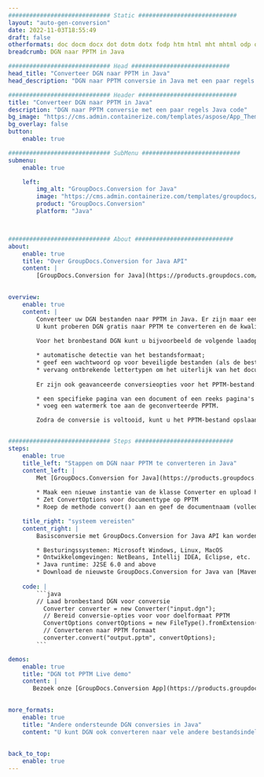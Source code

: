 ```yaml
---
############################# Static ############################
layout: "auto-gen-conversion"
date: 2022-11-03T18:55:49
draft: false
otherformats: doc docm docx dot dotm dotx fodp htm html mht mhtml odp odt otp pot potm potx pps ppsm ppsx ppt pptm pptx rtf
breadcrumb: DGN naar PPTM in Java

############################# Head ############################
head_title: "Converteer DGN naar PPTM in Java"
head_description: "DGN naar PPTM conversie in Java met een paar regels code. Converteer meer dan 160 bestandsindelingen met de GroupDocs-documentconversie-API voor Java"

############################# Header ############################
title: "Converteer DGN naar PPTM in Java"
description: "DGN naar PPTM conversie met een paar regels Java code"
bg_image: "https://cms.admin.containerize.com/templates/aspose/App_Themes/V3/images/bg/header1.png"
bg_overlay: false
button:
    enable: true

############################# SubMenu ############################
submenu:
    enable: true

    left:
        img_alt: "GroupDocs.Conversion for Java"
        image: "https://cms.admin.containerize.com/templates/groupdocs/images/product-logos/90x90-noborder/groupdocs-conversion-java.png"
        product: "GroupDocs.Conversion"
        platform: "Java"



############################# About ############################
about:
    enable: true
    title: "Over GroupDocs.Conversion for Java API"
    content: |
        [GroupDocs.Conversion for Java](https://products.groupdocs.com/conversion/java/) is een geavanceerde conversie-API voor bestandsindelingen voor het converteren tussen populaire afbeeldings- en documentindelingen zoals Microsoft Office, OpenDocument, PDF, HTML, e-mail, CAD. en nog veel meer met slechts een paar regels code. De native API detecteert automatisch de formaten van de originele documenten en biedt veel opties voor het aanpassen van de geconverteerde documenten. Naast de functie om informatie uit een document te extraheren, ondersteunt het standaard ook het cachen van de conversieresultaten naar de lokale schijf. Elk type cacheopslag kan echter worden ondersteund door de juiste interfaces te implementeren - Amazon S3, Dropbox, Google Drive, Windows Azure, Reddis of andere.
    

overview:
    enable: true
    content: |
        Converteer uw DGN bestanden naar PPTM in Java. Er zijn maar een paar regels Java code nodig op elk platform naar keuze, zoals Windows, Linux, macOS.
        U kunt proberen DGN gratis naar PPTM te converteren en de kwaliteit van de conversieresultaten te evalueren. Naast eenvoudige scripts voor bestandsconversie, kunt u meer geavanceerde opties proberen voor het laden van het DGN-bronbestand en het opslaan van de PPTM-uitvoer. 
        
        Voor het bronbestand DGN kunt u bijvoorbeeld de volgende laadopties gebruiken:

        * automatische detectie van het bestandsformaat;
        * geef een wachtwoord op voor beveiligde bestanden (als de bestandsindeling dit ondersteunt);
        * vervang ontbrekende lettertypen om het uiterlijk van het document te behouden.
        
        Er zijn ook geavanceerde conversieopties voor het PPTM-bestand:

        * een specifieke pagina van een document of een reeks pagina's converteren;
        * voeg een watermerk toe aan de geconverteerde PPTM.

        Zodra de conversie is voltooid, kunt u het PPTM-bestand opslaan in uw lokale bestandspad of in opslag van derden, zoals FTP, Amazon S3, Google Drive, Dropbox enz. Let op - om DGN te converteren tot PPTM, hoeft u geen extra software te installeren, zoals MS Office, Open Office, Adobe Acrobat Reader etc.


############################# Steps ############################
steps:
    enable: true
    title_left: "Stappen om DGN naar PPTM te converteren in Java"
    content_left: |
        Met [GroupDocs.Conversion for Java](https://products.groupdocs.com/conversion/java/) kunnen ontwikkelaars het DGN-bestand eenvoudig converteren naar PPTM met een paar regels code.
        
        * Maak een nieuwe instantie van de klasse Converter en upload het bestand DGN met het volledige pad
        * Zet ConvertOptions voor documenttype op PPTM
        * Roep de methode convert() aan en geef de documentnaam (volledig pad) en formaat (PPTM) door als parameter

    title_right: "systeem vereisten"
    content_right: |
        Basisconversie met GroupDocs.Conversion for Java API kan worden gedaan met slechts een paar regels code. Onze API's worden ondersteund op alle belangrijke platforms en besturingssystemen. Voordat u de onderstaande code uitvoert, moet u ervoor zorgen dat de volgende vereisten op uw systeem zijn geïnstalleerd.

        * Besturingssystemen: Microsoft Windows, Linux, MacOS
        * Ontwikkelomgevingen: NetBeans, Intellij IDEA, Eclipse, etc.
        * Java runtime: J2SE 6.0 and above
        * Download de nieuwste GroupDocs.Conversion for Java van [Maven](https://repository.groupdocs.com/webapp/#/artifacts/browse/tree/General/repo/com/groupdocs/groupdocs-conversion)
         
    code: |
        ```java    
        // Laad bronbestand DGN voor conversie
          Converter converter = new Converter("input.dgn");
          // Bereid conversie-opties voor voor doelformaat PPTM
          ConvertOptions convertOptions = new FileType().fromExtension("pptm").getConvertOptions();
          // Converteren naar PPTM formaat
          converter.convert("output.pptm", convertOptions);
        ```

demos:
    enable: true
    title: "DGN tot PPTM Live demo"
    content: |
       Bezoek onze [GroupDocs.Conversion App](https://products.groupdocs.app/conversion/family) website en probeer DGN naar PPTM conversie nu. De gratis demo heeft de volgende voordelen:
          

more_formats:
    enable: true
    title: "Andere ondersteunde DGN conversies in Java"
    content: "U kunt DGN ook converteren naar vele andere bestandsindelingen. Zie de lijst hieronder."
       
       
back_to_top:
    enable: true
---
```


